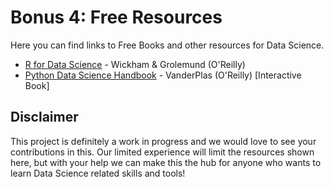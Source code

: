 # Bonus 4: Free Resources

Here you can find links to Free Books and other resources for Data Science.

- [R for Data Science](https://r4ds.had.co.nz/) - Wickham & Grolemund (O'Reilly)
- [Python Data Science Handbook](https://github.com/jakevdp/PythonDataScienceHandbook) - VanderPlas (O'Reilly) [Interactive Book]


## Disclaimer

This project is definitely a work in progress and we would love to see your contributions in this. Our limited experience will limit the resources shown here, but with your help we can make this the hub for anyone who wants to learn Data Science related skills and tools!
